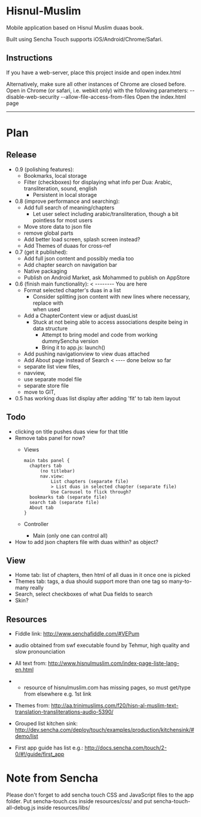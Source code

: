 Hisnul-Muslim
=============
Mobile application based on Hisnul Muslim duaas book.

Built using Sencha Touch supports iOS/Android/Chrome/Safari.

Instructions
------------
If you have a web-server, place this project inside and open index.html

Alternatively, make sure all other instances of Chrome are closed before.
Open in Chrome (or safari, i.e. webkit only) with the following parameters:
--disable-web-security --allow-file-access-from-files
Open the index.html page

- - - - 

Plan
====

Release
--------
*   0.9 (polishing features):
    - Bookmarks, local storage
    - Filter (checkboxes) for displaying what info per Dua: Arabic, transliteration, sound, english
      - Persistent in local storage
*   0.8 (improve performance and searching):
    - Add full search of meaning/chapters
      - Let user select including arabic/transliteration, though a bit pointless for most users
    - Move store data to json file
    - remove global parts
    - Add better load screen, splash screen instead?
    - Add Themes of duaas for cross-ref
*   0.7 (get it published):
    - Add full json content and possibly media too
    - Add chapter search on navigation bar
    - Native packaging
    - Publish on Android Market, ask Mohammed to publish on AppStore
*   0.6 (finish main functionality):  < -------- You are here
    - Format selected chapter's duas in a list
        - Consider splitting json content with new lines where necessary, replace with <br /> when used
    + Add a ChapterContent view or adjust duasList
        + Stuck at not being able to access associations despite being in data structure
          + Attempt to bring model and code from working dummySencha version
          + Bring it to app.js: launch()
    + Add pushing navigationview to view duas attached
    + Add About page instead of Search < ---- done below so far
    + separate list view files,
    + navview, 
    + use separate model file
    + separate store file
    + move to GIT, 
*   0.5 has working duas list display after adding 'fit' to tab item layout

Todo
-----
-   clicking on title pushes duas view for that title
-   Remove tabs panel for now?
      - Views

            main tabs panel {
              chapters tab
                  (no titlebar)
                  nav.view:
                      List chapters (separate file)
                      > List duas in selected chapter (separate file)
                      Use Carousel to flick through?
              bookmarks tab (separate file)
              search tab (separate file)
              About tab
            }

      - Controller
        - Main (only one can control all)
-   How to add json chapters file with duas within? as object?

View
----
-   Home tab: list of chapters, then html of all duas in it once one is picked
-   Themes tab: tags, a dua should support more than one tag so many-to-many really
-   Search, select checkboxes of what Dua fields to search
-   Skin?

Resources
---------
*   Fiddle link: http://www.senchafiddle.com/#VEPum
  
*   audio obtained from swf executable found by Tehmur, high quality and slow pronounciation
*   All text from: http://www.hisnulmuslim.com/index-page-liste-lang-en.html
*    - resource of hisnulmuslim.com has missing pages, so must get/type from elsewhere e.g. 1st link
*   Themes from: http://aa.trinimuslims.com/f20/hisn-al-muslim-text-translation-transliterations-audio-5390/
  
*   Grouped list kitchen sink: http://dev.sencha.com/deploy/touch/examples/production/kitchensink/#demo/list
*   First app guide has list e.g.: http://docs.sencha.com/touch/2-0/#!/guide/first_app


Note from Sencha
=================
Please don't forget to add sencha touch CSS and JavaScript files to the app folder.
Put sencha-touch.css inside resources/css/ and put sencha-touch-all-debug.js inside resources/libs/

